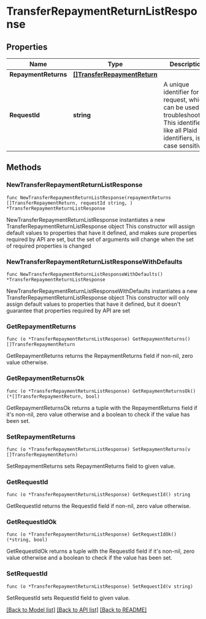 # TransferRepaymentReturnListResponse

## Properties

Name | Type | Description | Notes
------------ | ------------- | ------------- | -------------
**RepaymentReturns** | [**[]TransferRepaymentReturn**](TransferRepaymentReturn.md) |  | 
**RequestId** | **string** | A unique identifier for the request, which can be used for troubleshooting. This identifier, like all Plaid identifiers, is case sensitive. | 

## Methods

### NewTransferRepaymentReturnListResponse

`func NewTransferRepaymentReturnListResponse(repaymentReturns []TransferRepaymentReturn, requestId string, ) *TransferRepaymentReturnListResponse`

NewTransferRepaymentReturnListResponse instantiates a new TransferRepaymentReturnListResponse object
This constructor will assign default values to properties that have it defined,
and makes sure properties required by API are set, but the set of arguments
will change when the set of required properties is changed

### NewTransferRepaymentReturnListResponseWithDefaults

`func NewTransferRepaymentReturnListResponseWithDefaults() *TransferRepaymentReturnListResponse`

NewTransferRepaymentReturnListResponseWithDefaults instantiates a new TransferRepaymentReturnListResponse object
This constructor will only assign default values to properties that have it defined,
but it doesn't guarantee that properties required by API are set

### GetRepaymentReturns

`func (o *TransferRepaymentReturnListResponse) GetRepaymentReturns() []TransferRepaymentReturn`

GetRepaymentReturns returns the RepaymentReturns field if non-nil, zero value otherwise.

### GetRepaymentReturnsOk

`func (o *TransferRepaymentReturnListResponse) GetRepaymentReturnsOk() (*[]TransferRepaymentReturn, bool)`

GetRepaymentReturnsOk returns a tuple with the RepaymentReturns field if it's non-nil, zero value otherwise
and a boolean to check if the value has been set.

### SetRepaymentReturns

`func (o *TransferRepaymentReturnListResponse) SetRepaymentReturns(v []TransferRepaymentReturn)`

SetRepaymentReturns sets RepaymentReturns field to given value.


### GetRequestId

`func (o *TransferRepaymentReturnListResponse) GetRequestId() string`

GetRequestId returns the RequestId field if non-nil, zero value otherwise.

### GetRequestIdOk

`func (o *TransferRepaymentReturnListResponse) GetRequestIdOk() (*string, bool)`

GetRequestIdOk returns a tuple with the RequestId field if it's non-nil, zero value otherwise
and a boolean to check if the value has been set.

### SetRequestId

`func (o *TransferRepaymentReturnListResponse) SetRequestId(v string)`

SetRequestId sets RequestId field to given value.



[[Back to Model list]](../README.md#documentation-for-models) [[Back to API list]](../README.md#documentation-for-api-endpoints) [[Back to README]](../README.md)


